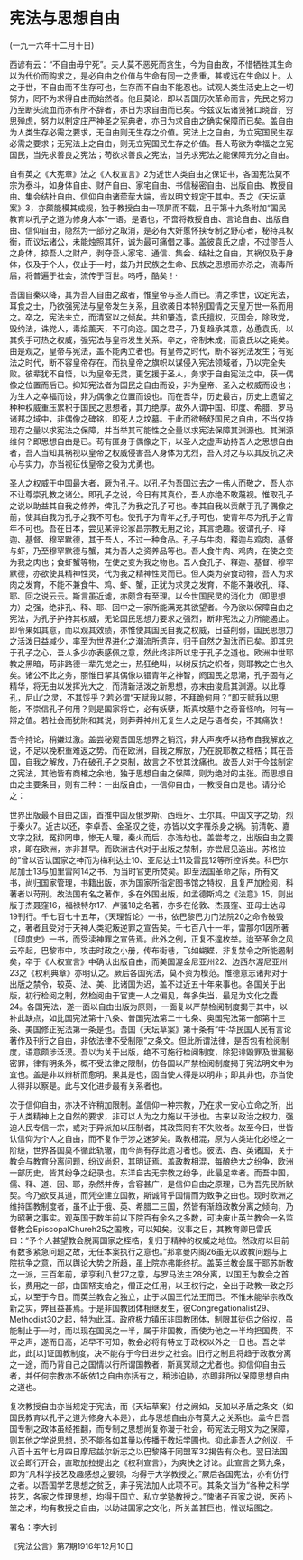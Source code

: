 # 宪法与思想自由

 

(一九一六年十二月十日)

 

西谚有云：“不自由毋宁死”。夫人莫不恶死而贪生，今为自由故，不惜牺牲其生命以为代价而购求之，是必自由之价值与生命有同一之贵重，甚或远在生命以上。人之于世，不自由而不生存可也，生存而不自由不能忍也。试观人类生活史上之一切努力，罔不为求得自由而始然者。他且莫论，即以吾国历次革命而言，先民之努力乃至断头流血而亦有所不辞者，亦日为求自由而已矣。今兹议坛诸贤猪口晓音，穷思殚虑，努力以制定庄严神圣之宪典者，亦日为求自由之确实保障而已矣。盖自由为人类生存必需之要求，无自由则无生存之价值。宪法上之自由，为立宪国民生存必需之要求；无宪法上之自由，则无立宪国民生存之价值。吾人苟欲为幸福之立宪国民，当先求善良之宪法；苟欲求善良之宪法，当先求宪法之能保障充分之自由。

自有英之《大宪章》法之《人权宣言》2为近世人类自由之保证书，各国宪法莫不宗为泰斗，如身体自由、财产自由、家宅自由、书信秘密自由、出版自由、教授自由、集会结社自由、信仰自由诸荦荦大端，皆以明文规定于其中。吾之《天坛草案》3，亦颇能模其成规，独于教授白由一项屏而不载，且于第十九条附加“国民教育以孔子之道为修身大本”一语。是语也，不啻将教授自由、言论自由、出版自由、信仰自由，隐然为一部分之取消，是必有大奸慝怀挟专制之野心者，秘持其权衡，而议坛诸公，未能烛照其奸，诚为最可痛借之事。盖彼袁氏之虐，不过僇吾人之身体，掠吾人之财产，剥夺吾人家宅、通信、集会、结社之自由，其祸仅及于身体，仅及于个人，仅止于一时，兹乃并民族之生命、民族之思想而亦杀之，流毒所届，将普遍于社会，流传于百世。呜呼，酷矣！·

吾国自秦以降，其为吾人自由之敌者，惟皇帝与圣人而已。清之季世，议定宪法，耳食之士，乃欲强宪法与皇帝发生关系，且欲袭日本特别国情之天皇万世一系而用之。卒之，宪法未立，而清室以之倾矣。共和肇造，袁氏擅权，灭国会，除政党，毁约法，诛党人，毒焰薰天，不可向迩。国之君子，乃复趋承其意，怂恿袁氏，以其炙手可热之权威，强宪法与皇帝发生关系。卒之，帝制未成，而袁氏以之毙矣。由是观之，皇帝与宪法，盖不能两立者也。有皇帝之时代，断不容宪法发生；有宪法之时代，断不容皇帝存在。而执皇帝之旗帜以谋侵入宪法领域者，乃以完全失败。彼辈犹不自悟，以为皇帝无灵，更乞援于圣人，务求于自由宪法之中，获一偶像之位置而后已。抑知宪法者为国民之自由而设，非为皇帝、圣入之权威而设也；为生人之幸福而设，非为偶像之位置而设也。而在吾华，历史最古，历史上遗留之种种权威重压累积于国民之思想者，其力绝厚。故外人谓中国、印度、希腊、罗马诸邦之域中，非偶像之碑铭，即死人之坟墓。于此而欲畅舒国民之自由，不当仅持现存之量以求宪法之保障，并当举其可能性之全量以求宪法保障其渊源也。其渊源维何？即思想自由是已。苟有匿身于偶像之下，以圣人之虚声劫持吾人之思想自由者，吾人当知其祸视以皇帝之权威侵害吾人身体为尤烈，吾入对之与以其反抗之决心与实力，亦当视征伐皇帝之役为尤勇也。

圣人之权威于中国最大者，厥为孔子。以孔子为吾国过去之一伟人而敬之，吾人亦不让尊崇孔教之诸公。即孔子之说，今日有其真价，吾人亦绝不敢蔑视。惟取孔子之说以助益其自我之修养，俾孔子为我之孔子可也。奉其自我以贡献于孔子偶像之前，使其自我为孔子之我不可也。使孔子为青年之孔子可也，使青年尽为孔子之青年不可也。吾在日本，尝见某评论家昌宗教无用之论，其言绝趣。彼谓孔子、释迦、基督、穆罕默德，其于吾人，不过一种食品。孔子与牛肉，释迦与鸡肉，基督与虾，乃至穆罕默德与蟹，其为吾人之资养品等也。吾人食牛肉、鸡肉，在使之变为我之肉也；食虾蟹等物，在使之变为我之物也。吾人食孔子、释迦、基督、穆罕默德，亦欲使其精神性灵，代为我之精神性灵而已。但人类为杂食动物，吾人为求肉之发育，不能不兼食牛、鸡、虾、蟹，正犹为求灵之发育，不能不兼收孔、释、耶、回之说云云。斯言虽近谑，亦颇含有至理。以今世国民灵的消化力（即思想力）之强，绝非孔、释、耶、回中之一家所能满充其欲望者。今乃欲以保障自由之宪法，为孔子护持其权威，无论国民思想力要求之强烈，断非宪法之力所能遏止。即令果如其意，而以观其效绩，亦惟使其国民自我之权威，日益削弱，国民思想力之活泼日益减少，率至为世界进化之潮流所遗弃，归于自然之淘汰而已矣。即其忠于孔子之心，吾人多少亦表感佩之意，然此终非所以忠于孔子之道也。欧洲中世耶教之黑暗，苟非路德一辈先觉之士，热狂绝叫，以树反抗之帜者，则耶教之亡也久矣。诸公不此之务，丽惟日挈其偶像以锢青年之神智，阏国民之思潮，孔子固有之精华，将无由以发挥光大之，而清新活泼之新思想，亦末由浚启其渊源。以此尊孔，尼山‘之灵，不其馁乎？若必谓“天赋我以膝，不拜跪何用？”即天赋我以思能，不崇信孔子何用？则是国家将亡，必有妖孽，斯真坟墓中之奇音怪响，何有一辩之值。若社会而犹附和其说，则莽莽神州无复生人之足与语者矣，不其痛欤！

吾今持论，稍嫌过激。盖尝秘窥吾国思想界之销沉，非大声疾呼以扬布自我解放之说，不足以挽积重难返之势。而在欧洲，自我之解放，乃在脱耶教之桎梏；其在吾国，自我之解放，乃在破孔子之束制，故言之不觉其沈痛也。故吾人对于今兹制定之宪法，其他皆有商榷之余地，独于思想自由之保障，则为绝对的主张。而思想自由之主要条目，则有三种：一出版自由，一信仰自由，一教授自由是也。请分论之：

世界出版最不自由之国，首推中国及俄罗斯、西班牙、土尔其。中国文字之劫，烈于秦火7。近古以还，李卓吾、金圣叹之徒，亦皆以文字罹杀身之祸。前清乾、嘉文字之狱，冤抑罔申，惨无人理，秦火而后，亦浩劫也。盖尝考之，出版自由之要求，即在欧洲，亦非甚早。而欧洲古代对于出版之禁制，亦尝层见迭出。苏格拉的”曾以否认国家之神而为梅利达士10、亚尼达士11及雷昆12等所控诉矣。科巴尔尼加士13与加里雷阿14之书、为当时官吏所焚矣。即至法国革命之际，所有文书，尚归国家管理，书籍出版，亦为国家所指定图书馆之特权，且复严加检阅，科著者以苛刑。故法国有名之著作，多在外国出版，如孟德斯鸠之《法意》15，则出版于杰聂窪16，福禄特尔17、卢骚18之名著，亦多在伦敦、杰聂窪、亚母士达母19刊行。千七百七十五年，《天理哲论》一书，依巴黎巴力门法院20之命令破毁之，著者且受对于天神人类犯叛逆罪之宣告矣。千七百八十一年，雷那尔1因所著《印度史》一书，而受渎神罪之宣告焉。此外之例，正复不遑枚举。迨至革命之风云卒起，巴黎市中，攻击时政之小册，传布街巷，飞如蝴蝶，非复禁令之所能遏制矣，卒于《人权宣言》中确认出版自由，而美国渥金尼亚州22、边西尔渥尼亚州23之《权利典章》亦明认之。厥后各国宪法，莫不资为模范。惟德意志诸邦对于出版之禁令，较英、法、美、比诸国为迟，盖不过近五十年来事也。各国关于出版，初行检阅之制，然检阅由于官吏一人之偏见，每多失当，最足为文化之蠹24。各国宪法，遂一面以自由出版为原则，一面复以严禁检阅制度揭于其中，以补此缺点，如比国宪法第十八条、普国宪法第二十七条、奥国宪法第一部第十三条、美国修正宪法第一条是也。吾国《天坛草案》第十条有“中·华民国人民有言论著作及刊行之自由，非依法律不受制限”之条文。但此所谓法律，是否包有检阅制度，语意颇涉泛漠。吾以为关于出版，绝不可施行检阅制度，除犯诽毁罪及泄漏秘密罪，律有明条外，概不受法律之限制，仿各国以严禁检阅制度揭于宪法明文中为宜也。盖是非以辩析而愈明。果其是也，固当使人得是以明非；即其非也，亦当使人得非以察是。此与文化进步最有关系者也。

次于信仰自由，亦决不许稍加限制。盖信仰一种宗教，乃在求一安心立命之所，出于人类精神上之自然的要求，非可以人为之力施以干涉也。古来以政治之权力，强迫人民专信一宗，或对于异派加以压制者，其政策罔有不失败者。故至今日，世皆认信仰为个人之自由，而不复作于涉之迷梦矣。政教相混，原为人类进化必经之一阶级，世界各国莫不循此轨辙，而今尚有存此遗习者也。彼法、西、英诸国，关于教会与教育分离问题，纷议尚炽，其明证焉。盖政教相混，每酿绝大之纷争，欧洲一部历史，皆其纷争之纪录也。东洋自古无宗教之纷争，此最足幸者。而吾中国，儒、释、道、回、耶，杂然并传，含容甚广，是信仰自由之原理，已为吾先民所默契。今乃欲反其道，而凭空建立国教，斯诚背乎国情而为致争之由也。现时欧洲之维持国教制度者，虽不止于俄、英、希腊二三国，然皆有渐趋政教分离之倾向，乃为昭著之事实。观英国于数年前以下院百有余名之多数，可决废止英兰教会一名监督教会EpiscopalChureh25之国教，可以知矣。议事之日，其教育卿巴雷氏曰：“予个人甚望教会脱离国家之桎梏，复归于精神的权威之地位。然政府以目前有数多紧急问题之故，无任本案执行之意也。”邦拿曼内阁26虽无以政教问题与上院抗争之意，而以舆论大势之所趋，虽上院亦弗能终抗。盖英兰教会属于耶苏新教之一派，三百年前，承亨利八世27之意，与罗马法主28分离，以国王为教会之首长，费用之一部，由国帑支给之，僧正之任用，以王权行之，全出于政教一致之形式，以至于今日。而英兰教会之独立，止于以国王代法王而已。不惟未能举宗教改新之实，弊且益甚焉。于是非国教团体相继发生，彼Congregationalist29、Methodist30之起，特为此耳。政府极力镇压非国教团体，制限其徒侣之俗权，虽能制止于一时，而以现在国民之一半，属于非国教，而使为他之一半均担国费，不平之声，遂而日高，迟早不可知，教会必将有特立于政权以外之一日也。吾之举此，此[以]证国教制度，决不能存于今日进步之社会。旧行之制且将趋于政教分离之一途，而乃背自己之国情以行所谓国教者，斯真冥顽之尤者也。抑信仰自由云者，并任何宗教亦不皈依1之自由亦括有之，稍涉迫胁，亦即非所以保障思想自由之道也。

复次教授自由亦当规定于宪法，而《天坛草案》付之阙如，反加以矛盾之条文（如国民教育以孔子之道为修身大本是），此与思想自由亦有莫大之关系也。盖今日吾国专制之政体虽经推翻，而专制之思想尚复弥漫于社会，苟宪法无明文为之保障，则其他之学说思想，恐不能各如其量以传播于教坛学圃也。抑此非吾人之创议，千八百十五年七月四日摩尼兹尔新志之以巴黎降于同盟军32揭告有众也。翌日法国议会即行开会，直取加拉提出之《权利宣言》，为爽快之讨论。此宣言之第九条，即为“凡科学技艺及趣感想之要领，均得于大学教授之。”厥后各国宪法，亦有仿行之者。以吾国学艺思想之贫乏，非子宪法加人此项不可。其条文当为“各种之科学技艺，各家之性理思想，均得于国立、私立学塾教授之。”俾诸子百家之说，医药卜筮之术，均有教授之自由，以助进国家之文化，所关盖甚巨也，惟议坛图之。

 

署名：李大钊

《宪法公言》第7期1916年12月10日

 

 

 

